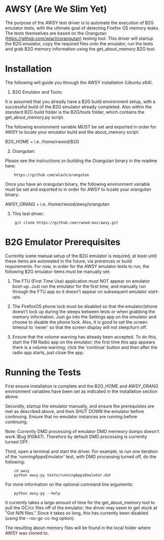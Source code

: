 AWSY (Are We Slim Yet)
======================

The purpose of the AWSY test driver is to automate the execution of B2G emulator tests, with the ultimate goal of detecting Firefox OS memory leaks. The tests themselves are based on the Orangutan (https://github.com/wlach/orangutan) testing tool. This driver will startup the B2G emulator, copy the required files onto the emulator, run the tests and grab B2G memory information using the get_about_memory B2G tool.

Installation
============

The following will guide you through the AWSY installation (Ubuntu x64).

1) B2G Emulator and Tools:

It is assumed that you already have a B2G build environment setup, with a successful build of the B2G emulator already completed. Also within the standard B2G build folder is the B2G/tools folder, which contains the get_about_memory.py script.

The following environment variable MUST be set and exported in order for AWSY to locate your emulator build and the about_memory script:

B2G_HOME = <path to your B2G build> i.e. /home/rwood/B2G

2) Orangutan:

Please see the instructions on building the Orangutan binary in the readme here:

        https://github.com/wlach/orangutan

Once you have an orangutan binary, the following environment variable must be set and exported to in order for AWSY to lcoate your orangutan binary:

AWSY_ORANG = <path to your orangutan binary> i.e. /home/rwood/awsy/orangutan

3) This test driver:

        git clone https://github.com/rwood-moz/awsy.git

B2G Emulator Prerequisites
==========================
Currently some manual setup of the B2G emulator is required, at least until these items are automated in the future, via prerences or build requirements. For now, in order for the AWSY emulator tests to run, the following B2G emulator items must be manually set:

1) The FTU (First Time Use) application must NOT appear on emulator boot-up. Just run the emulator for the first time, and manually run through the FTU app so it doesn't appear on subsequent emulator start-ups.

2) The FirefoxOS phone lock must be disabled so that the emulator/phone doesn't lock up during the sleeps between tests or when grabbing the memory information. Just go into the Settings app on the emulator and choose to disable the phone lock. Also, it is good to set the screen timeout to 'never' so that the screen display will not sleep/turn off.

3) Ensure that the volume warning has already been accepted. To do this, start the FM Radio app on the emulator; the first time this app appears there is a volume warning; click the 'continue' button and then after the radio app starts, just close the app.

Running the Tests
=================

First ensure installation is complete and the B2G_HOME and AWSY_ORANG environment variables have been set as indicated in the installation section above.

Secondly, startup the emulator manually, and ensure the prerequistes are met as described above, and then SHUT DOWN the emulator before continuing. Ensure that no emulator instances are running before continuing.

Note: Currently DMD processing of emulator DMD memeory dumps doesn't work (Bug 910847). Therefore by default DMD processing is currenlty turned OFF.

Third, open a terminal and start the driver. For example, to run one iteration of the 'runningAppsEmulator' test, with DMD processing turned off, do the following:

        cd awsy
        python awsy.py tests/runningAppsEmulator.dat
        
For more information on the optional command line arguments:

        python awsy.py --help

It currently takes a large amount of time for the get_about_memory tool to pull the GC/cc files off of the emulator; the driver may seem to get stuck at "Got N/N files." Since it takes so long, this has currently been disabled (using the --no-gc-cc-log option).

The resulting about-memory files will be found in the local folder where AWSY was cloned to.

